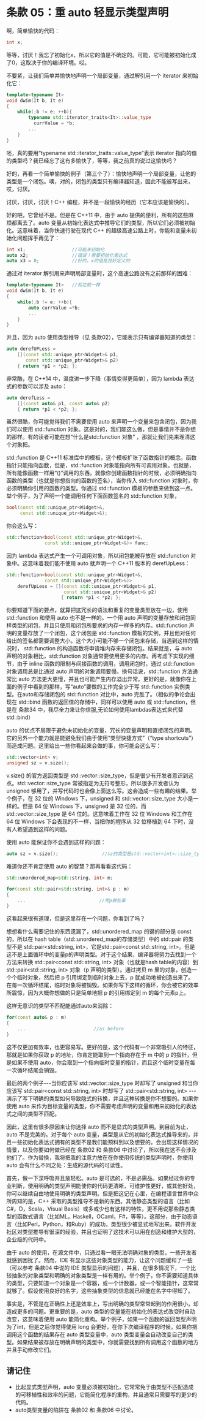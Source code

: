 # 条款 05：重 auto 轻显示类型声明

啊，简单愉快的代码：

```C++
int x;
```

等等，讨厌！我忘了初始化x，所以它的值是不确定的。可能，它可能被初始化成了0，这取决于你的编译环境。哎。

不要紧，让我们简单并愉快地声明一个局部变量，通过解引用一个 iterator 来初始化它：

```C++
template<typename It>
void dwim(It b, It e)
{
    while(;b != e; ++b){
        typename std::iterator_traits<It>::value_type
          currValue = *b;
        ...
    }
}
```

呸，真的要用“typename std::iterator\_traits::value\_type”表示 iterator 指向的值的类型吗？我已经忘了这有多愉快了，等等，我之前真的说过这愉快吗？

好的，再看一个简单愉快的例子（第三个了）：愉快地声明一个局部变量，让他的类型是一个闭包。噢，对的，闭包的类型只有编译器知道，因此不能被写出来，哎，讨厌。

讨厌，讨厌，讨厌！C++ 编程，并不是一段愉快的经历（它本应该是愉快的）。

好的吧，它曾经不是。但是在 C++11 中，由于 auto 提供的便利，所有的这些麻烦都离去了。auto 变量从初始化表达式中推导它们的类型，所以它们必须被初始化。这意味着，当你快速行驶在现代 C++ 的超级高速公路上时，你能和变量未初始化问题挥手再见了：

```C++
int x1;                 //可能未初始化
auto x2;                //错误！需要初始化表达式
auto x3 = 0;            //好的，x的值是良好定义的
```

通过对 iterator 解引用来声明局部变量时，这个高速公路没有之前那样的困难：

```C++
template<typename It>   //和之前一样
void dwim(It b, It e)
{
    while(;b != e; ++b){
        auto currValue =*b;
        ...
    }
}
```

并且，因为 auto 使用类型推导（见 条款02），它能表示只有编译器知道的类型：

```C++
auto derefUPLess =
    [](const std::unique_ptr<Widget>& p1,
       const std::unique_ptr<Widget>& p2)
    { return *p1 < *p2; };
```

非常酷，在 C++14 中，温度进一步下降（事情变得更简单），因为 lambda 表达式的参数可以涉及 auto：

```C++
auto derefLess =
    [](const auto& p1, const auto& p2)
    { return *p1 < *p2; };
```

虽然很酷，你可能觉得我们不需要使用 auto 来声明一个变量来包含闭包，因为我们可以使用 std::function 对象。这是对的，我们能这么做，但是事情并不是你想的那样。有的读者可能在想“什么是std::function 对象” ，那就让我们先来理清这个对象把。

std::function 是 C++11 标准库中的模板，这个模板扩张了函数指针的概念。函数指针只能指向函数，但是，std::function 对象能指向所有可调用对象。也就是，所有能像函数一样用“()”调用的东西。就像你创建函数指针的时候，必须明确指向函数的类型（也就是你想指向的函数的签名），当你传入 std::function 对象时，你必须明确你引用的函数的类型。你通过 std::function 模板的参数来做到这一点。举个例子，为了声明一个能调用任何下面函数签名的 std::function 对象，

```C++
bool(const std::unique_ptr<Widget>&,
     const std::unique_ptr<Widget>&);
```

你会这么写：

```C++
std::function<bool(const std::unique_ptr<Widget>&,
              const std::unique_ptr<Widget>&)> func;
```

因为 lambda 表达式产生一个可调用对象，所以闭包能被存放在 std::function 对象中。这意味着我们能不使用 auto 就声明一个 C++11 版本的 derefUpLess：

```C++
std::function<bool(const std::unique_ptr<Widget>&,
              const std::unique_ptr<Widget>&)>
    derefUpLess = [](const std::unique_ptr<Widget>& p1,
                     const std::unique_ptr<Widget>& p2)
                    { return *p1 < *p2; };
```

你要知道下面的要点，就算把这冗长的语法和重复的变量类型放在一边，使用 std::function 和使用 auto 也不是一样的。一个用 auto 声明的变量存放和闭包同样类型的闭包，并且只使用和闭包所要求的内存一样多的内存。std::function 声明的变量存放了一个闭包，这个闭包是 std::function 模板的实例，并且他对任何给出的签名都需要调整大小。这个大小可能不够一个闭包来存储，当遇到这样的情况时， std::function 的构造函数将申请堆内存来存储闭包。结果就是，与 auto 声明的对象相比，std::function 对象通常要使用更多的内存。再考虑下实现的细节，由于 inline 函数的限制与间接函数的调用，调用闭包时，通过 std::function 对象调用总是比通过 auto 声明的对象调用要慢。换句话说，std::function 方法通常比 auto 方法更大更慢，并且也可能产生内存溢出异常。更好的是，就像你在上面的例子中看到的那样，写“auto”要做的工作完全少于写 std::function 实例类型。在auto和存储闭包的 std::function 对比中，auto 完胜了。（相似的争论会出现在 std::bind 函数的返回值的存储中，同样可以使用 auto 或 std::function，但是在 条款34 中，我尽全力来让你信服,无论如何使用lambdas表达式来代替 std::bind）

auto 的优点不局限于避免未初始化的变量，冗长的变量声明和直接闭包的声明。它的另外一个能力就是能避免我们由于使用“类型快捷方式”（“type shortcuts”）而造成问题。这里给出一些你看起来会做的事，你可能会这么写：

```C++
std::vector<int> v;
unsigned sz = v.size();
```

v.size() 的官方返回类型是 std::vector::size\_type，但是很少有开发者意识到这点。std::vector::size\_type 常被指定为无符号整形，所以很多开发者认为 unsigned 够用了，并写代码时也会像上面这么写。这会造成一些有趣的结果。举个例子，在 32 位的 Windows 下，unsigned 和 std::vector::size\_type 大小是一样的。但是 64 位 Windows 下，unsigned 是 32 位的，而 std::vector::size\_type 是 64 位的。这意味着工作在 32 位 Windows 和工作在 64 位 Windows 下会表现的不一样，当把你的程序从 32 位移植到 64 下时，没有人希望遇到这样的问题。

使用 auto 能保证你不会遇到这样的问题：

```C++
auto sz = v.size();                //sz的类型是std::vector<int>::size_type
```

难道你还不肯定使用 auto 的智慧？那再看看这代码：

```C++
std::unordered_map<std::string, int> m;

for(const std::pair<std::string, int>& p : m)
{
    ...                           //用p做些事
}
```

这看起来很有道理，但是这里存在一个问题，你看到了吗？

想想看什么需要记住的东西遗漏了，std::unordered\_map 的键的部分是 const 的，所以在 hash table（std::unordered\_map的存储类型）中的 std::pair 的类型不是 std::pair<std::string, int>，它是std::pair<const std::string, int>。但是这不是上面循环中的变量p的声明类型。对于这个结果，编译器将努力去找到一个方法来转换 std::pair<const std::string, int> 对象（也就是hash table的内容）到 std::pair<std::string, int> 对象（p 声明的类型）。通过拷贝 m 里的对象，创造一个个临时对象，然后把 p 引用绑定到临时对象上去，p 就成功地被创造出来了。在每一次循环结尾，临时对象将被销毁。如果你写下这样的循环，你会被它的效率所震惊，因为大概你想做的只是简单地把 p 的引用绑定到 m 的每个元素p上。

这样无意识的类型不匹配能通过auto来消除：

```C++
for(const auto& p : m)
{
    ...                         //as before
}
```

这不仅更加有效率，也更容易写。更好的是，这个代码有一个非常吸引人的特征，那就是如果你获取 p 的地址，你肯定能取到一个指向存在于 m 中的 p 的指针，但是如果不使用 auto，你会取到一个指向临时变量的指针，而且这个临时变量在每一次循环结尾会销毁。

最后的两个例子---当你应该写 std::vector::size_type 时却写了 unsigned 和当你应该写 std::pair<const std::string, int> 时却写了 std::pair<std::string, int> ---演示了写下明确的类型如何导致隐式的转换，并且这种转换是你不想要的。如果你使用 auto 来作为目标变量的类型，你不需要考虑声明的变量和用来初始化的表达式之间的类型不匹配。

因此，这里有很多原因来让你选择 auto 而不是显式的类型声明。到目前为止，auto 不是完美的。对于每个 auto 变量，类型是从它的初始化表达式推导来的，并且一些初始化表达式拥有的类型不是我们能预料到以及想要的。会出现这样情况的情景，以及你要如何做已经在 条款02 和 条款06 中讨论了，所以我在这不会涉及他们了。作为替换，我将把我的注意力放在在你使用传统的类型声明时，你使用 auto 会有什么不同之处：生成的源代码的可读性。

首先，做一下深呼吸并且放轻松。auto 是可选的，不是必需品。如果经过你的专业判断，使用明确的类型声明能使你的代码更清晰，可维护性更好，或其他好处，你可以继续自由地使用明确的类型声明。但是把这记在心里，在编程语言世界中众所周知的是，C++ 采取的类型推导不是新的东西。其他静态类型的语言（比如C#，D，Scala，Visual Basis）或多或少也有这样的特性，更不用说那些静态类型的函数式语言（比如ML，Haskell，OCaml，F#，等等）。这部分，由于动态语言（比如Perl，Python，和Ruby）的成功，类型很少被显式地写出来。软件开发社区对类型推导有很深的经验，并且也证明了这技术可以用在创造和维护大型的，企业级的代码中。

由于 auto 的使用，在源文件中，只通过看一眼无法明确对象的类型，一些开发者就感到困扰了。然而，IDE 有显示这些对象类型的能力，让这个问题缓和了一些（可以参考 条款04 中说的 IDE 类型显示的问题），并且，在很多情况下，一个比较抽象的对象类型和明确的对象类型是一样有用的。举个例子，你不需要知道具体的类型，只要知道一个对象是一个容器，或一个计数器，或一个智能指针，这常常就够了。假设使用良好的名字，这些抽象类型的信息就已经能在名字中得知了。

事实是，不管是在正确性上还是效率上，写出明确的类型常常起到的作用很小，却造成更多的问题。更重要的是，auto 类型的变量能在初始化的表达式改变时自动改变，这意味着使用 auto 能简化重构。举个例子，如果一个函数的返回类型声明为了int，但是之后你觉得使用 long 会更好，在你下次编译程序的时候，如果你把调用这个函数的结果存在 auto 类型变量中，auto 类型变量会自动改变自己的类型。如果结果被存放在明确声明的类型中，你就需要找到所有调用这个函数的地方并且手动修改它们。

## 请记住

* 比起显式类型声明，auto 变量必须被初始化，它常常免于由类型不匹配造成的可移植性和效率的问题，它能简化程序的重构，并且通常只需要写的更少的代码。
* auto类型变量的陷阱在 条款02 和 条款06 中讨论。
